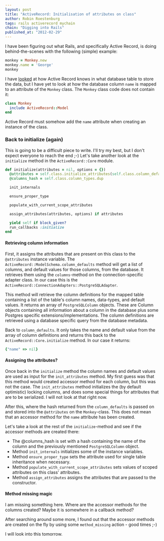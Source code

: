 ```yaml
--- 
layout: post 
title: "ActiveRecord: Initialisation of attributes on class"
author: Robin Roestenburg 
tags: rails activerecord mychain 
chain: "Digging into Rails"
published_at: "2012-02-29" 
---
```

I have been figuring out what Rails, and specifically Active Record, is doing
behind-the-scenes with the following (simple) example:

~~~ ruby
monkey = Monkey.new
monkey.name = 'George'
monkey
~~~

I have [looked]() at how Active Record knows in what database table to store the
data, but I have yet to look at how the database column `name` is mapped to an
attribute of the `Monkey` class. The `Monkey` class code does not contain it: 

~~~ ruby
class Monkey
  include ActiveRecord::Model
end
~~~

Active Record must somehow add the `name` attribute when creating an instance of
the class.

### Back to initialize (again)
This is going to be a difficult piece to write. I'll try my best, but I don't
expect everyone to reach the end ;-) Let's take another look at the `initialize`
method in the `ActiveRecord::Core` module.

~~~ ruby
def initialize(attributes = nil, options = {})
  @attributes = self.class.initialize_attributes(self.class.column_defaults.dup)
  @columns_hash = self.class.column_types.dup

  init_internals

  ensure_proper_type

  populate_with_current_scope_attributes

  assign_attributes(attributes, options) if attributes

  yield self if block_given?
  run_callbacks :initialize
end
~~~

#### Retrieving column information
First, it assigns the attributes that are present on this class to the
`@attributes` instance variable. The `ActiveRecord::ModelSchema.column_defaults`
method will get a list of columns, and default values for those columns, from
the database. It retrieves them using the `columns`-method on the
connection-specific adapter class. In our case this is the
`ActiveRecord::ConnectionAdapters::PostgreSQLAdapter`. 

This method will retrieve the column definitions for the mapped table
containing a list of the table's column names, data-types, and default values.
It returns an array of `PostgreSQLColumn` objects. These are Column objects
containing all information about a column in the database plus some Postgres
specific extensions/implementations. The column definitions are retrieved using
a database specific query from the database metadata.

Back to `column_defaults`. It only takes the name and default value from the
array of column definitions and returns this back to the
`ActiveRecord::Core.initialize` method. In our case it returns:
  
~~~ ruby
{"name" => nil}
~~~

#### Assigning the attributes?
Once back in the `initialize` method the column names and default values are
used as input for the `init_attributes` method. My first guess was that this
method would created accessor method for each column, but this was not the case.
The `init_attributes` method initializes the (by default optimistic) locking
columns, and does some special things for attributes that are to be serialized.
I will not look at that right now. 

After this, where the hash returned from the `column_defaults` is passed on and
stored into the `@attributes` on the `Monkey`-class. This does not mean that an
accessor method for the `name` attribute has been created.

Let's take a look at the rest of the `initialize`-method and see if the accessor
methods are created there:

* The @columns_hash is set with a hash containing the name of the column and the
  previously mentioned `PostgreSQLColumn` object.
* Method `init_internals` initializes some of the instance variables.
* Method `ensure_proper_type` sets the attribute used for single table
  inheritance when necessary.
* Method `populate_with_current_scope_attributes` sets values of scoped
  attributes on this class' attributes.
* Method `assign_attributes` assigns the attributes that are passed to the
  constructor.

#### Method missing magic
I am missing something here. Where are the accessor methods for the columns
created? Maybe it is somewhere in a callback method?

After searching around some more, I found out that the accessor methods are 
created on the fly by using some `method_missing` action - good times ;-)

I will look into this tomorrow. 

